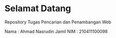 # Selamat Datang

Repository Tugas Pencarian dan Penambangan Web

Nama : Ahmad Nasrudin Jamil
NIM  : 210411100098



```{tableofcontents}
```
